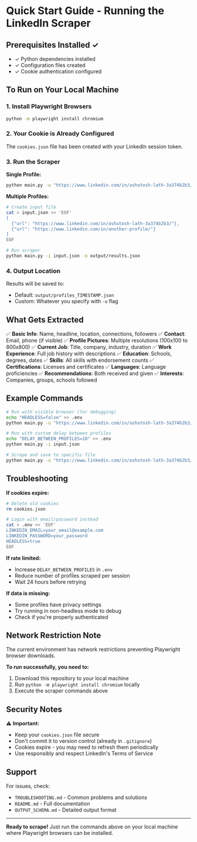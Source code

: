 # Quick Start Guide - Running the LinkedIn Scraper

## Prerequisites Installed ✓
- ✓ Python dependencies installed
- ✓ Configuration files created
- ✓ Cookie authentication configured

## To Run on Your Local Machine

### 1. Install Playwright Browsers

```bash
python -m playwright install chromium
```

### 2. Your Cookie is Already Configured

The `cookies.json` file has been created with your LinkedIn session token.

### 3. Run the Scraper

**Single Profile:**
```bash
python main.py -u "https://www.linkedin.com/in/ashutosh-lath-3a374b2b3/"
```

**Multiple Profiles:**
```bash
# Create input file
cat > input.json << 'EOF'
[
  {"url": "https://www.linkedin.com/in/ashutosh-lath-3a374b2b3/"},
  {"url": "https://www.linkedin.com/in/another-profile/"}
]
EOF

# Run scraper
python main.py -i input.json -o output/results.json
```

### 4. Output Location

Results will be saved to:
- Default: `output/profiles_TIMESTAMP.json`
- Custom: Whatever you specify with `-o` flag

## What Gets Extracted

✅ **Basic Info**: Name, headline, location, connections, followers
✅ **Contact**: Email, phone (if visible)
✅ **Profile Pictures**: Multiple resolutions (100x100 to 800x800)
✅ **Current Job**: Title, company, industry, duration
✅ **Work Experience**: Full job history with descriptions
✅ **Education**: Schools, degrees, dates
✅ **Skills**: All skills with endorsement counts
✅ **Certifications**: Licenses and certificates
✅ **Languages**: Language proficiencies
✅ **Recommendations**: Both received and given
✅ **Interests**: Companies, groups, schools followed

## Example Commands

```bash
# Run with visible browser (for debugging)
echo "HEADLESS=false" >> .env
python main.py -u "https://www.linkedin.com/in/ashutosh-lath-3a374b2b3/"

# Run with custom delay between profiles
echo "DELAY_BETWEEN_PROFILES=10" >> .env
python main.py -i input.json

# Scrape and save to specific file
python main.py -u "https://www.linkedin.com/in/ashutosh-lath-3a374b2b3/" -o ashutosh_profile.json
```

## Troubleshooting

**If cookies expire:**
```bash
# Delete old cookies
rm cookies.json

# Login with email/password instead
cat > .env << 'EOF'
LINKEDIN_EMAIL=your_email@example.com
LINKEDIN_PASSWORD=your_password
HEADLESS=true
EOF
```

**If rate limited:**
- Increase `DELAY_BETWEEN_PROFILES` in `.env`
- Reduce number of profiles scraped per session
- Wait 24 hours before retrying

**If data is missing:**
- Some profiles have privacy settings
- Try running in non-headless mode to debug
- Check if you're properly authenticated

## Network Restriction Note

The current environment has network restrictions preventing Playwright browser downloads.

**To run successfully, you need to:**
1. Download this repository to your local machine
2. Run `python -m playwright install chromium` locally
3. Execute the scraper commands above

## Security Notes

⚠️ **Important:**
- Keep your `cookies.json` file secure
- Don't commit it to version control (already in `.gitignore`)
- Cookies expire - you may need to refresh them periodically
- Use responsibly and respect LinkedIn's Terms of Service

## Support

For issues, check:
- `TROUBLESHOOTING.md` - Common problems and solutions
- `README.md` - Full documentation
- `OUTPUT_SCHEMA.md` - Detailed output format

---

**Ready to scrape!** Just run the commands above on your local machine where Playwright browsers can be installed.
